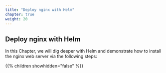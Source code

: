 ```yaml
---
title: "Deploy nginx with Helm"
chapter: true
weight: 20
---
```


## Deploy nginx with Helm

In this Chapter, we will dig deeper with Helm and demonstrate how to install
the nginx web server via the following steps:

{{% children showhidden="false" %}}
